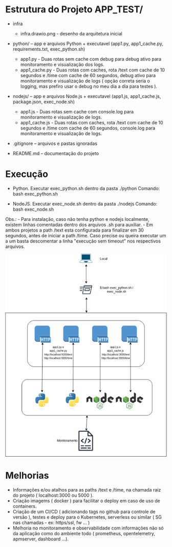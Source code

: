 # Estrutura do Projeto APP_TEST/

- infra 
    - infra.drawio.png - desenho da arquitetura inicial

- python/ – app e arquivos Python + executavel  (app1.py, app1_cache.py,  requirements.txt, exec_python.sh)
    - app1.py - Duas rotas sem cache com debug para debug ativo para monitoramento e visualização dos logs.
    - app1_cache.py - Duas rotas com caches, rota /text com cache de 10 segundos e /time com cache de 60 segundos,  debug ativo para monitoramento e visualização de logs ( opção correta seria o logging, mas prefiro usar o debug no meu dia a dia para testes ).

- nodejs/ – app e arquivos Node.js + executavel (app1.js, app1_cache.js, package.json, exec_node.sh)
    - app1.js - Duas rotas sem cache com console.log para monitoramento e visualização de logs.
    - app1_cache.js - Duas rotas com caches, rota /text com cache de 10 segundos e /time com cache de 60 segundos, console.log para monitoramento e visualização de logs.

- .gitignore – arquivos e pastas ignoradas 

- README.md – documentação do projeto



# Execução 

- Python.
    Executar exec_python.sh dentro da pasta ./python 
        Comando:  bash exec_python.sh

- NodeJS.
    Executar exec_node.sh dentro da pasta ./nodejs 
        Comando:  bash exec_node.sh

Obs.: 
    - Para instalação, caso não tenha python e nodejs localmente, existem linhas comentadas dentro dos arquivos .sh para auxiliar. 
    - Em ambos projetos a path /text esta configurada para finalizar em 30 segundos, antes de iniciar a path /time. Caso precise ou queira executar um a um basta descomentar a linha "execução sem timeout" nos respectivos arquivos. 


![Diagram](./infra/infra.drawio.png)


# Melhorias

- Informações e/ou atalhos para as paths /text e /time,  na chamada raiz do projeto ( localhost:3000 ou 5000 ).
- Criação imagems ( docker ) para facilitar o deploy em caso de uso de containers.
- Criação de um CI/CD ( adicionando tags no github para controle de versão ), testes e deploy para o Kubernetes, serverless ou similar ( SG nas chamadas - ex: https/ssl, fw ... )
- Melhoria no monitoramento e observabilidade com informações não só da aplicação como do ambiente todo ( prometheus, opentelemetry, apmserver, dashboard ...).
